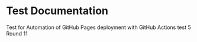 # Test Documentation

Test for Automation of GitHub Pages deployment with GitHub Actions
test 5  
Round 11
 


